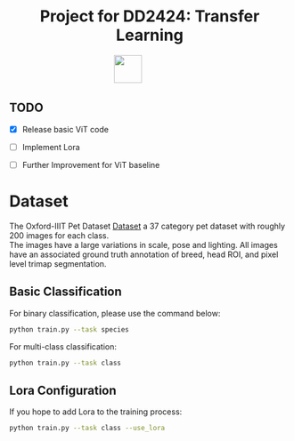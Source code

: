 <h1 align="center"> Project for DD2424: Transfer Learning </h1>

<p align="center">
    <img src="imgs/CMU-NV-logo-crop-png.png" height=50"> &nbsp; &nbsp; &nbsp; &nbsp; &nbsp; &nbsp; &nbsp; &nbsp; &nbsp; &nbsp;
</p>

## TODO
- [x] Release basic ViT code
- [ ] Implement Lora
- [ ] Further Improvement for ViT baseline


# Dataset

The Oxford-IIIT Pet Dataset [Dataset]([https://www.robots.ox.ac.uk/~vgg/data/pets/])  a 37 category pet dataset with roughly 200 images for each class. \
The images have a large variations in scale, pose and lighting. All images have an associated ground truth annotation of breed, head ROI, and pixel level trimap segmentation. 

## Basic Classification

For binary classification, please use the command below:

```bash
python train.py --task species
```

For multi-class classification:
```bash
python train.py --task class
```


## Lora Configuration

If you hope to add Lora to the training process:

```bash
python train.py --task class --use_lora
```


